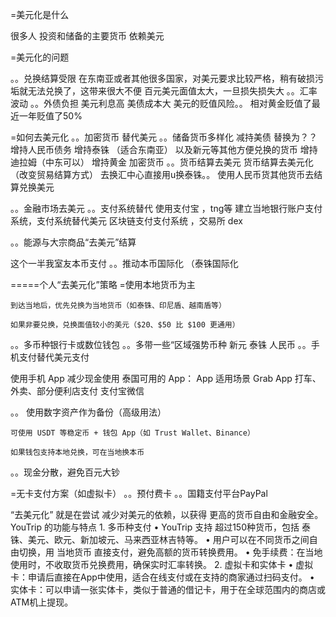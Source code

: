 
=美元化是什么


很多人 投资和储备的主要货币
依赖美元


=美元化的问题

。。兑换结算受限
在东南亚或者其他很多国家，对美元要求比较严格，稍有破损污垢就无法兑换了，这带来很大不便
百元美元面值太大，一旦损失损失大
。。汇率波动
。。外债负担 美元利息高  美债成本大
美元的贬值风险。。 相对黄金贬值了最近一年贬值了50%

=如何去美元化
。。加密货币 替代美元
。。储备货币多样化
减持美债  替换为？？ 增持人民币债务
增持泰铢 （适合东南亚） 以及新元等其他方便兑换的货币
增持迪拉姆（中东可以）
增持黄金 加密货币
。。货币结算去美元
货币结算去美元化（改变贸易结算方式）
去换汇中心直接用u换泰铢。。
使用人民币货其他货币去结算兑换美元


。。金融市场去美元
。。支付系统替代
使用支付宝 ，tng等 建立当地银行账户支付系统，支付系统替代美元
区块链支付支付系统 ，交易所 dex

。。能源与大宗商品“去美元”结算

这个一半我室友本币支付
。。推动本币国际化 （泰铢国际化



=====个人“去美元化”策略
=使用本地货币为主

    到达当地后，优先兑换为当地货币（如泰铢、印尼盾、越南盾等）

    如果非要兑换，兑换面值较小的美元（$20、$50 比 $100 更通用）
。。多币种银行卡或数位钱包
。。多带一些“区域强势币种  新元 泰铢 人民币
。。手机支付替代美元支付

使用手机 App 减少现金使用
泰国可用的 App：
App	适用场景
Grab App	打车、外卖、部分便利店支付
支付宝微信

。。 使用数字资产作为备份（高级用法）

    可使用 USDT 等稳定币 + 钱包 App（如 Trust Wallet、Binance）

    如果钱包支持本地兑换，可在当地换本币
。。现金分散，避免百元大钞

=无卡支付方案（如虚拟卡）
。。预付费卡
。。国籍支付平台PayPal


“去美元化” 就是在尝试 减少对美元的依赖，以获得 更高的货币自由和金融安全。
YouTrip 的功能与特点 1. 多币种支付 •  YouTrip 支持 超过150种货币，包括 泰铢、美元、欧元、新加坡元、马来西亚林吉特等。  •  用户可以在不同货币之间自由切换，用 当地货币 直接支付，避免高额的货币转换费用。  •  免手续费：在当地使用时，不收取货币兑换费用，确保实时汇率转换。   2. 虚拟卡和实体卡 •  虚拟卡：申请后直接在App中使用，适合在线支付或在支持的商家通过扫码支付。  •  实体卡：可以申请一张实体卡，类似于普通的借记卡，用于在全球范围内的商店或ATM机上提现。